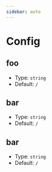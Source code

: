 ```yaml
---
sidebar: auto
---
```


# Config

## foo

- Type: `string`
- Default: `/`

## bar

- Type: `string`
- Default: `/`


## bar

- Type: `string`
- Default: `/`
